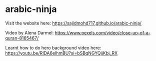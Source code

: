 # arabic-ninja

Visit the website here: https://sajidmohd717.github.io/arabic-ninja/

Video by Alena Darmel: https://www.pexels.com/video/close-up-of-a-quran-8165467/

Learnt how to do hero background video here: https://youtu.be/RIDA6elhmBU?si=bSBqNGYQjjKbj_RX


